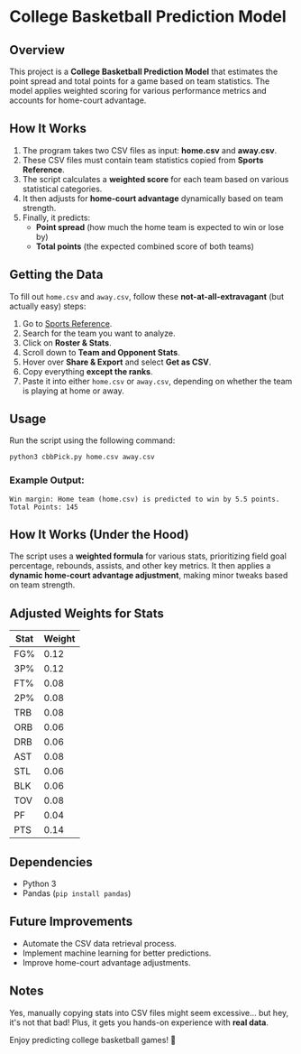 # College Basketball Prediction Model

## Overview
This project is a **College Basketball Prediction Model** that estimates the point spread and total points for a game based on team statistics. The model applies weighted scoring for various performance metrics and accounts for home-court advantage.

## How It Works
1. The program takes two CSV files as input: **home.csv** and **away.csv**.
2. These CSV files must contain team statistics copied from **Sports Reference**.
3. The script calculates a **weighted score** for each team based on various statistical categories.
4. It then adjusts for **home-court advantage** dynamically based on team strength.
5. Finally, it predicts:
   - **Point spread** (how much the home team is expected to win or lose by)
   - **Total points** (the expected combined score of both teams)

## Getting the Data
To fill out `home.csv` and `away.csv`, follow these **not-at-all-extravagant** (but actually easy) steps:

1. Go to [Sports Reference](https://www.sports-reference.com/cbb/).
2. Search for the team you want to analyze.
3. Click on **Roster & Stats**.
4. Scroll down to **Team and Opponent Stats**.
5. Hover over **Share & Export** and select **Get as CSV**.
6. Copy everything **except the ranks**.
7. Paste it into either `home.csv` or `away.csv`, depending on whether the team is playing at home or away.

## Usage
Run the script using the following command:

```sh
python3 cbbPick.py home.csv away.csv
```

### Example Output:
```
Win margin: Home team (home.csv) is predicted to win by 5.5 points.
Total Points: 145
```

## How It Works (Under the Hood)
The script uses a **weighted formula** for various stats, prioritizing field goal percentage, rebounds, assists, and other key metrics. It then applies a **dynamic home-court advantage adjustment**, making minor tweaks based on team strength.

## Adjusted Weights for Stats
| Stat | Weight |
|------|--------|
| FG% | 0.12 |
| 3P% | 0.12 |
| FT% | 0.08 |
| 2P% | 0.08 |
| TRB | 0.08 |
| ORB | 0.06 |
| DRB | 0.06 |
| AST | 0.08 |
| STL | 0.06 |
| BLK | 0.06 |
| TOV | 0.08 |
| PF  | 0.04 |
| PTS | 0.14 |

## Dependencies
- Python 3
- Pandas (`pip install pandas`)

## Future Improvements
- Automate the CSV data retrieval process.
- Implement machine learning for better predictions.
- Improve home-court advantage adjustments.

## Notes
Yes, manually copying stats into CSV files might seem excessive... but hey, it's not that bad! Plus, it gets you hands-on experience with **real data**. 

Enjoy predicting college basketball games! 🏀


